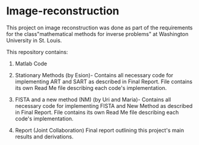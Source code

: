 # Image-reconstruction

This project on image reconstruction was done as part of the requirements for the class"mathematical methods for inverse problems"
at Washington University in St. Louis.

This repository contains:

1. Matlab Code 
  1. Stationary Methods (by Esion)- Contains all necessary code for implementing ART and SART as described in Final Report. File contains
  its own Read Me file describing each code's implementation.

  2. FISTA and a new method (NM) (by Uri and Maria)-  Contains all necessary code for implementing FISTA and New Method as described in Final Report. File
  contains its own Read Me file describing each code's implementation.

2. Report (Joint Collaboration)
   Final report outlining this project's main results and derivations. 
